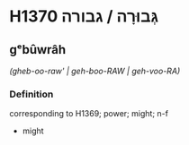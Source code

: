 # H1370 גְּבוּרָה / גבורה

## gᵉbûwrâh

_(gheb-oo-raw' | ɡeh-boo-RAW | ɡeh-voo-RA)_

### Definition

corresponding to H1369; power; might; n-f

- might
